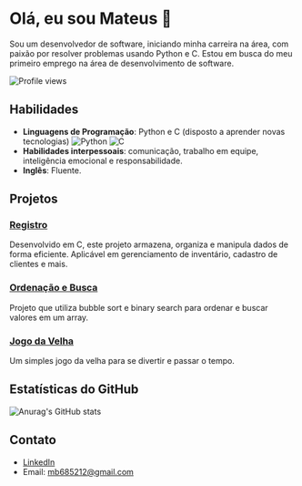 # Olá, eu sou Mateus 👋

Sou um desenvolvedor de software, iniciando minha carreira na área, com paixão por resolver problemas usando Python e C. Estou em busca do meu primeiro emprego na área de desenvolvimento de software.

![Profile views](https://gpvc.arturio.dev/seu_usuario)

## Habilidades

- **Linguagens de Programação**: Python e C (disposto a aprender novas tecnologias)
  ![Python](https://img.shields.io/badge/-Python-13aa52?style=flat-square&logo=python&logoColor=white)
  ![C](https://img.shields.io/badge/-C-13aa52?style=flat-square&logo=c&logoColor=white)
- **Habilidades interpessoais**: comunicação, trabalho em equipe, inteligência emocional e responsabilidade.
- **Inglês**: Fluente.

## Projetos

### [Registro](https://github.com/MateusDBarros/registro)
Desenvolvido em C, este projeto armazena, organiza e manipula dados de forma eficiente. Aplicável em gerenciamento de inventário, cadastro de clientes e mais.

### [Ordenação e Busca](https://github.com/MateusDBarros/ordenacao-e-busca)
Projeto que utiliza bubble sort e binary search para ordenar e buscar valores em um array.

### [Jogo da Velha](https://github.com/MateusDBarros/tic-tac-toe)
Um simples jogo da velha para se divertir e passar o tempo.

## Estatísticas do GitHub

![Anurag's GitHub stats](https://github-readme-stats.vercel.app/api?username=MateusDBarros&show_icons=true&theme=radical)

## Contato

- [LinkedIn](https://www.linkedin.com/in/mateus-barros13)
- Email: mb685212@gmail.com
